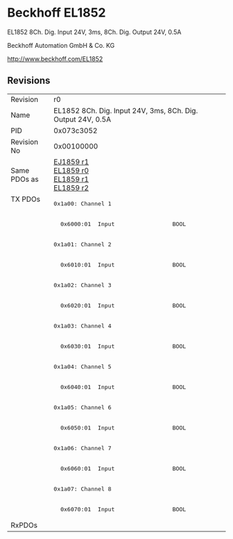 # Beckhoff EL1852

EL1852 8Ch. Dig. Input 24V, 3ms, 8Ch. Dig. Output 24V, 0.5A

Beckhoff Automation GmbH & Co. KG

http://www.beckhoff.com/EL1852

## Revisions
<table>
<tr>
<td>Revision</td>
<td>r0</td>
</tr>
<tr>
<td>Name</td>
<td>EL1852 8Ch. Dig. Input 24V, 3ms, 8Ch. Dig. Output 24V, 0.5A</td>
</tr>
<tr>
<td>PID</td>
<td>0x073c3052</td>
</tr>
<tr>
<td>Revision No</td>
<td>0x00100000</td>
</tr>
<tr>
<td>Same PDOs as</td>
<td><a href="EJ1859.md">EJ1859 r1</a><br/><a href="EL1859.md">EL1859 r0</a><br/><a href="EL1859.md">EL1859 r1</a><br/><a href="EL1859.md">EL1859 r2</a></td>
</tr>
<tr>
<td rowspan=16 valign=top>TX PDOs</td>
<td><pre>0x1a00: Channel 1</pre></td>
<td></td>
</tr>
<tr>
<td><pre>  0x6000:01  Input                 BOOL</pre></td>
</tr>
<tr>
<td><pre>0x1a01: Channel 2</pre></td>
</tr>
<tr>
<td><pre>  0x6010:01  Input                 BOOL</pre></td>
</tr>
<tr>
<td><pre>0x1a02: Channel 3</pre></td>
</tr>
<tr>
<td><pre>  0x6020:01  Input                 BOOL</pre></td>
</tr>
<tr>
<td><pre>0x1a03: Channel 4</pre></td>
</tr>
<tr>
<td><pre>  0x6030:01  Input                 BOOL</pre></td>
</tr>
<tr>
<td><pre>0x1a04: Channel 5</pre></td>
</tr>
<tr>
<td><pre>  0x6040:01  Input                 BOOL</pre></td>
</tr>
<tr>
<td><pre>0x1a05: Channel 6</pre></td>
</tr>
<tr>
<td><pre>  0x6050:01  Input                 BOOL</pre></td>
</tr>
<tr>
<td><pre>0x1a06: Channel 7</pre></td>
</tr>
<tr>
<td><pre>  0x6060:01  Input                 BOOL</pre></td>
</tr>
<tr>
<td><pre>0x1a07: Channel 8</pre></td>
</tr>
<tr>
<td><pre>  0x6070:01  Input                 BOOL</pre></td>
</tr>
<tr>
<td>RxPDOs</td>
<td></td>
</tr>
</table>
